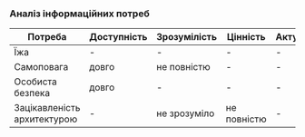 ### Аналіз інформаційних потреб
| Потреба                     | Доступність | Зрозумілість | Цінність    | Актуальність |
|-----------------------------|-------------|--------------|-------------|--------------|
| Їжа                         | -           | -            | -           | -            |
| Самоповага                  | довго       | не повністю  | -           | -            |
| Особиста безпека            | довго       | -            | -           | -            |
| Зацікавленість архитектурою | -           | не зрозуміло | не повністю | -            |

